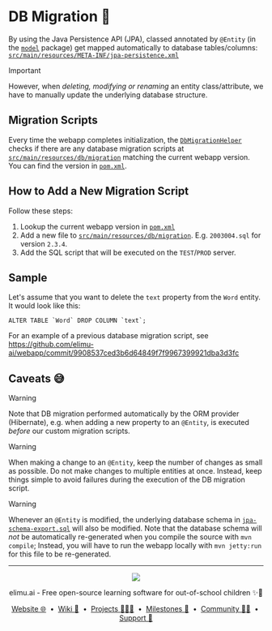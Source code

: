 # DB Migration 🔀

By using the Java Persistence API (JPA), classed annotated by `@Entity` (in the [`model`](src/main/java/ai/elimu/entity) package) get mapped automatically to database tables/columns: [`src/main/resources/META-INF/jpa-persistence.xml`](https://github.com/elimu-ai/webapp/blob/main/src/main/resources/META-INF/jpa-persistence.xml)

> [!IMPORTANT]
> However, when _deleting, modifying or renaming_ an entity class/attribute, we have to manually update the underlying database structure.

## Migration Scripts

Every time the webapp completes initialization, the [`DbMigrationHelper`](src/main/java/ai/elimu/util/db/DbMigrationHelper.java) checks if there are any database migration scripts at [`src/main/resources/db/migration`](https://github.com/elimu-ai/webapp/tree/main/src/main/resources/db/migration) matching the current webapp version. You can find the version in [`pom.xml`](pom.xml#L7).

## How to Add a New Migration Script

Follow these steps:

  1. Lookup the current webapp version in [`pom.xml`](pom.xml#L7)
  2. Add a new file to [`src/main/resources/db/migration`](https://github.com/elimu-ai/webapp/tree/main/src/main/resources/db/migration). E.g. `2003004.sql` for version `2.3.4`.
  3. Add the SQL script that will be executed on the `TEST`/`PROD` server.

## Sample

Let's assume that you want to delete the `text` property from the `Word` entity. It would look like this:
```
ALTER TABLE `Word` DROP COLUMN `text`;
```

For an example of a previous database migration script, see https://github.com/elimu-ai/webapp/commit/9908537ced3b6d64849f7f9967399921dba3d3fc

## Caveats 😅

> [!WARNING]
> Note that DB migration performed automatically by the ORM provider (Hibernate), e.g. when adding a new property to an `@Entity`, is executed _before_ our custom migration scripts.

> [!WARNING]
> When making a change to an `@Entity`, keep the number of changes as small as possible. Do not make changes to multiple entities at once. Instead, keep things simple to avoid failures during the execution of the DB migration script.

> [!WARNING]
> Whenever an `@Entity` is modified, the underlying database schema in [`jpa-schema-export.sql`](./src/main/resources/META-INF/jpa-schema-export.sql) will also be modified. Note that the database schema will _not_ be automatically re-generated when you compile the source with `mvn compile`; Instead, you will have to run the webapp locally with `mvn jetty:run` for this file to be re-generated.

---

<p align="center">
  <img src="https://github.com/elimu-ai/webapp/blob/main/src/main/webapp/static/img/logo-text-256x78.png" />
</p>
<p align="center">
  elimu.ai - Free open-source learning software for out-of-school children ✨🚀
</p>
<p align="center">
  <a href="https://elimu.ai">Website 🌐</a>
  &nbsp;•&nbsp;
  <a href="https://github.com/elimu-ai/wiki#readme">Wiki 📃</a>
  &nbsp;•&nbsp;
  <a href="https://github.com/orgs/elimu-ai/projects?query=is%3Aopen">Projects 👩🏽‍💻</a>
  &nbsp;•&nbsp;
  <a href="https://github.com/elimu-ai/wiki/milestones">Milestones 🎯</a>
  &nbsp;•&nbsp;
  <a href="https://github.com/elimu-ai/wiki#open-source-community">Community 👋🏽</a>
  &nbsp;•&nbsp;
  <a href="https://www.drips.network/app/drip-lists/41305178594442616889778610143373288091511468151140966646158126636698">Support 💜</a>
</p>
